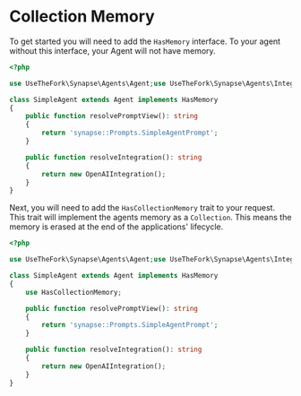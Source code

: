 # Collection Memory

To get started you will need to add the `HasMemory` interface. To your agent without this interface, your Agent will not have memory.

```php
<?php

use UseTheFork\Synapse\Agents\Agent;use UseTheFork\Synapse\Agents\Integrations\OpenAI\OpenAIIntegration;

class SimpleAgent extends Agent implements HasMemory
{
    public function resolvePromptView(): string
    {
        return 'synapse::Prompts.SimpleAgentPrompt';
    }

    public function resolveIntegration(): string
    {
        return new OpenAIIntegration();
    }
}
```

Next, you will need to add the `HasCollectionMemory` trait to your request. This trait will implement the agents memory as a `Collection`. This means the memory is erased at the end of the applications' lifecycle.

```php
<?php

use UseTheFork\Synapse\Agents\Agent;use UseTheFork\Synapse\Agents\Integrations\OpenAI\OpenAIIntegration;

class SimpleAgent extends Agent implements HasMemory
{
    use HasCollectionMemory;

    public function resolvePromptView(): string
    {
        return 'synapse::Prompts.SimpleAgentPrompt';
    }

    public function resolveIntegration(): string
    {
        return new OpenAIIntegration();
    }
}
```
